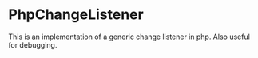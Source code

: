 PhpChangeListener
=================

This is an implementation of a generic change listener in php.  Also useful for debugging.
